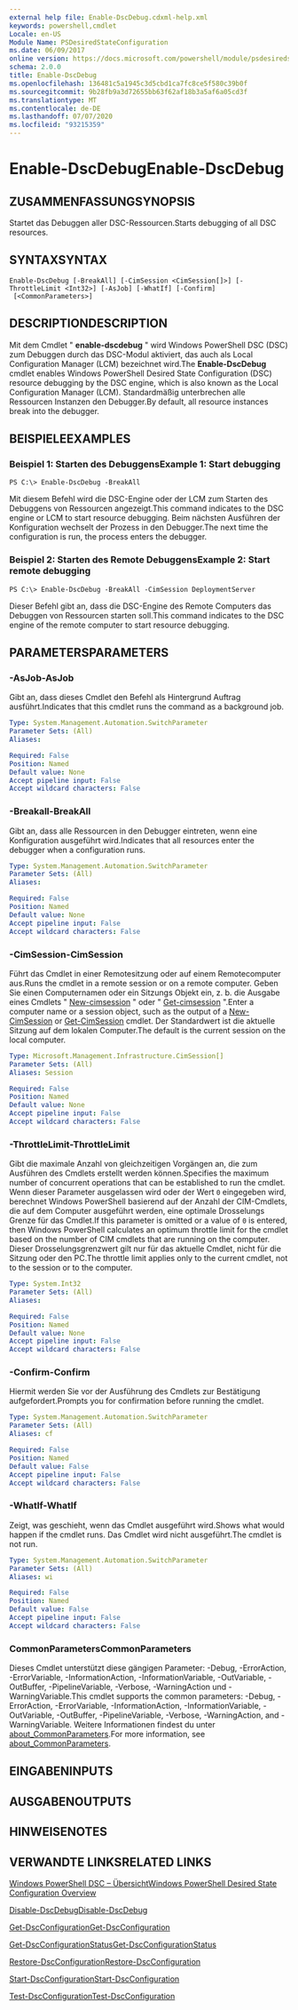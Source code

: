 ```yaml
---
external help file: Enable-DscDebug.cdxml-help.xml
keywords: powershell,cmdlet
Locale: en-US
Module Name: PSDesiredStateConfiguration
ms.date: 06/09/2017
online version: https://docs.microsoft.com/powershell/module/psdesiredstateconfiguration/enable-dscdebug?view=powershell-5.1&WT.mc_id=ps-gethelp
schema: 2.0.0
title: Enable-DscDebug
ms.openlocfilehash: 136481c5a1945c3d5cbd1ca7fc8ce5f580c39b0f
ms.sourcegitcommit: 9b28fb9a3d72655bb63f62af18b3a5af6a05cd3f
ms.translationtype: MT
ms.contentlocale: de-DE
ms.lasthandoff: 07/07/2020
ms.locfileid: "93215359"
---
```

# <span data-ttu-id="a1a0e-103">Enable-DscDebug</span><span class="sxs-lookup"><span data-stu-id="a1a0e-103">Enable-DscDebug</span></span>

## <span data-ttu-id="a1a0e-104">ZUSAMMENFASSUNG</span><span class="sxs-lookup"><span data-stu-id="a1a0e-104">SYNOPSIS</span></span>
<span data-ttu-id="a1a0e-105">Startet das Debuggen aller DSC-Ressourcen.</span><span class="sxs-lookup"><span data-stu-id="a1a0e-105">Starts debugging of all DSC resources.</span></span>

## <span data-ttu-id="a1a0e-106">SYNTAX</span><span class="sxs-lookup"><span data-stu-id="a1a0e-106">SYNTAX</span></span>

```
Enable-DscDebug [-BreakAll] [-CimSession <CimSession[]>] [-ThrottleLimit <Int32>] [-AsJob] [-WhatIf] [-Confirm]
 [<CommonParameters>]
```

## <span data-ttu-id="a1a0e-107">DESCRIPTION</span><span class="sxs-lookup"><span data-stu-id="a1a0e-107">DESCRIPTION</span></span>
<span data-ttu-id="a1a0e-108">Mit dem Cmdlet " **enable-dscdebug** " wird Windows PowerShell DSC (DSC) zum Debuggen durch das DSC-Modul aktiviert, das auch als Local Configuration Manager (LCM) bezeichnet wird.</span><span class="sxs-lookup"><span data-stu-id="a1a0e-108">The **Enable-DscDebug** cmdlet enables Windows PowerShell Desired State Configuration (DSC) resource debugging by the DSC engine, which is also known as the Local Configuration Manager (LCM).</span></span>
<span data-ttu-id="a1a0e-109">Standardmäßig unterbrechen alle Ressourcen Instanzen den Debugger.</span><span class="sxs-lookup"><span data-stu-id="a1a0e-109">By default, all resource instances break into the debugger.</span></span>

## <span data-ttu-id="a1a0e-110">BEISPIELE</span><span class="sxs-lookup"><span data-stu-id="a1a0e-110">EXAMPLES</span></span>

### <span data-ttu-id="a1a0e-111">Beispiel 1: Starten des Debuggens</span><span class="sxs-lookup"><span data-stu-id="a1a0e-111">Example 1: Start debugging</span></span>

```
PS C:\> Enable-DscDebug -BreakAll
```

<span data-ttu-id="a1a0e-112">Mit diesem Befehl wird die DSC-Engine oder der LCM zum Starten des Debuggens von Ressourcen angezeigt.</span><span class="sxs-lookup"><span data-stu-id="a1a0e-112">This command indicates to the DSC engine or LCM to start resource debugging.</span></span>
<span data-ttu-id="a1a0e-113">Beim nächsten Ausführen der Konfiguration wechselt der Prozess in den Debugger.</span><span class="sxs-lookup"><span data-stu-id="a1a0e-113">The next time the configuration is run, the process enters the debugger.</span></span>

### <span data-ttu-id="a1a0e-114">Beispiel 2: Starten des Remote Debuggens</span><span class="sxs-lookup"><span data-stu-id="a1a0e-114">Example 2: Start remote debugging</span></span>

```
PS C:\> Enable-DscDebug -BreakAll -CimSession DeploymentServer
```

<span data-ttu-id="a1a0e-115">Dieser Befehl gibt an, dass die DSC-Engine des Remote Computers das Debuggen von Ressourcen starten soll.</span><span class="sxs-lookup"><span data-stu-id="a1a0e-115">This command indicates to the DSC engine of the remote computer to start resource debugging.</span></span>

## <span data-ttu-id="a1a0e-116">PARAMETERS</span><span class="sxs-lookup"><span data-stu-id="a1a0e-116">PARAMETERS</span></span>

### <span data-ttu-id="a1a0e-117">-AsJob</span><span class="sxs-lookup"><span data-stu-id="a1a0e-117">-AsJob</span></span>
<span data-ttu-id="a1a0e-118">Gibt an, dass dieses Cmdlet den Befehl als Hintergrund Auftrag ausführt.</span><span class="sxs-lookup"><span data-stu-id="a1a0e-118">Indicates that this cmdlet runs the command as a background job.</span></span>

```yaml
Type: System.Management.Automation.SwitchParameter
Parameter Sets: (All)
Aliases:

Required: False
Position: Named
Default value: None
Accept pipeline input: False
Accept wildcard characters: False
```

### <span data-ttu-id="a1a0e-119">-Breakall</span><span class="sxs-lookup"><span data-stu-id="a1a0e-119">-BreakAll</span></span>
<span data-ttu-id="a1a0e-120">Gibt an, dass alle Ressourcen in den Debugger eintreten, wenn eine Konfiguration ausgeführt wird.</span><span class="sxs-lookup"><span data-stu-id="a1a0e-120">Indicates that all resources enter the debugger when a configuration runs.</span></span>

```yaml
Type: System.Management.Automation.SwitchParameter
Parameter Sets: (All)
Aliases:

Required: False
Position: Named
Default value: None
Accept pipeline input: False
Accept wildcard characters: False
```

### <span data-ttu-id="a1a0e-121">-CimSession</span><span class="sxs-lookup"><span data-stu-id="a1a0e-121">-CimSession</span></span>
<span data-ttu-id="a1a0e-122">Führt das Cmdlet in einer Remotesitzung oder auf einem Remotecomputer aus.</span><span class="sxs-lookup"><span data-stu-id="a1a0e-122">Runs the cmdlet in a remote session or on a remote computer.</span></span>
<span data-ttu-id="a1a0e-123">Geben Sie einen Computernamen oder ein Sitzungs Objekt ein, z. b. die Ausgabe eines Cmdlets " [New-cimsession](/powershell/module/cimcmdlets/new-cimsession) " oder " [Get-cimsession](/powershell/module/cimcmdlets/get-cimsession) ".</span><span class="sxs-lookup"><span data-stu-id="a1a0e-123">Enter a computer name or a session object, such as the output of a [New-CimSession](/powershell/module/cimcmdlets/new-cimsession) or [Get-CimSession](/powershell/module/cimcmdlets/get-cimsession) cmdlet.</span></span>
<span data-ttu-id="a1a0e-124">Der Standardwert ist die aktuelle Sitzung auf dem lokalen Computer.</span><span class="sxs-lookup"><span data-stu-id="a1a0e-124">The default is the current session on the local computer.</span></span>

```yaml
Type: Microsoft.Management.Infrastructure.CimSession[]
Parameter Sets: (All)
Aliases: Session

Required: False
Position: Named
Default value: None
Accept pipeline input: False
Accept wildcard characters: False
```

### <span data-ttu-id="a1a0e-125">-ThrottleLimit</span><span class="sxs-lookup"><span data-stu-id="a1a0e-125">-ThrottleLimit</span></span>
<span data-ttu-id="a1a0e-126">Gibt die maximale Anzahl von gleichzeitigen Vorgängen an, die zum Ausführen des Cmdlets erstellt werden können.</span><span class="sxs-lookup"><span data-stu-id="a1a0e-126">Specifies the maximum number of concurrent operations that can be established to run the cmdlet.</span></span>
<span data-ttu-id="a1a0e-127">Wenn dieser Parameter ausgelassen wird oder der Wert `0` eingegeben wird, berechnet Windows PowerShell basierend auf der Anzahl der CIM-Cmdlets, die auf dem Computer ausgeführt werden, eine optimale Drosselungs Grenze für das Cmdlet.</span><span class="sxs-lookup"><span data-stu-id="a1a0e-127">If this parameter is omitted or a value of `0` is entered, then Windows PowerShell calculates an optimum throttle limit for the cmdlet based on the number of CIM cmdlets that are running on the computer.</span></span>
<span data-ttu-id="a1a0e-128">Dieser Drosselungsgrenzwert gilt nur für das aktuelle Cmdlet, nicht für die Sitzung oder den PC.</span><span class="sxs-lookup"><span data-stu-id="a1a0e-128">The throttle limit applies only to the current cmdlet, not to the session or to the computer.</span></span>

```yaml
Type: System.Int32
Parameter Sets: (All)
Aliases:

Required: False
Position: Named
Default value: None
Accept pipeline input: False
Accept wildcard characters: False
```

### <span data-ttu-id="a1a0e-129">-Confirm</span><span class="sxs-lookup"><span data-stu-id="a1a0e-129">-Confirm</span></span>
<span data-ttu-id="a1a0e-130">Hiermit werden Sie vor der Ausführung des Cmdlets zur Bestätigung aufgefordert.</span><span class="sxs-lookup"><span data-stu-id="a1a0e-130">Prompts you for confirmation before running the cmdlet.</span></span>

```yaml
Type: System.Management.Automation.SwitchParameter
Parameter Sets: (All)
Aliases: cf

Required: False
Position: Named
Default value: False
Accept pipeline input: False
Accept wildcard characters: False
```

### <span data-ttu-id="a1a0e-131">-WhatIf</span><span class="sxs-lookup"><span data-stu-id="a1a0e-131">-WhatIf</span></span>
<span data-ttu-id="a1a0e-132">Zeigt, was geschieht, wenn das Cmdlet ausgeführt wird.</span><span class="sxs-lookup"><span data-stu-id="a1a0e-132">Shows what would happen if the cmdlet runs.</span></span>
<span data-ttu-id="a1a0e-133">Das Cmdlet wird nicht ausgeführt.</span><span class="sxs-lookup"><span data-stu-id="a1a0e-133">The cmdlet is not run.</span></span>

```yaml
Type: System.Management.Automation.SwitchParameter
Parameter Sets: (All)
Aliases: wi

Required: False
Position: Named
Default value: False
Accept pipeline input: False
Accept wildcard characters: False
```

### <span data-ttu-id="a1a0e-134">CommonParameters</span><span class="sxs-lookup"><span data-stu-id="a1a0e-134">CommonParameters</span></span>
<span data-ttu-id="a1a0e-135">Dieses Cmdlet unterstützt diese gängigen Parameter: -Debug, -ErrorAction, -ErrorVariable, -InformationAction, -InformationVariable, -OutVariable, -OutBuffer, -PipelineVariable, -Verbose, -WarningAction und -WarningVariable.</span><span class="sxs-lookup"><span data-stu-id="a1a0e-135">This cmdlet supports the common parameters: -Debug, -ErrorAction, -ErrorVariable, -InformationAction, -InformationVariable, -OutVariable, -OutBuffer, -PipelineVariable, -Verbose, -WarningAction, and -WarningVariable.</span></span> <span data-ttu-id="a1a0e-136">Weitere Informationen findest du unter [about_CommonParameters](https://go.microsoft.com/fwlink/?LinkID=113216).</span><span class="sxs-lookup"><span data-stu-id="a1a0e-136">For more information, see [about_CommonParameters](https://go.microsoft.com/fwlink/?LinkID=113216).</span></span>

## <span data-ttu-id="a1a0e-137">EINGABEN</span><span class="sxs-lookup"><span data-stu-id="a1a0e-137">INPUTS</span></span>

## <span data-ttu-id="a1a0e-138">AUSGABEN</span><span class="sxs-lookup"><span data-stu-id="a1a0e-138">OUTPUTS</span></span>

## <span data-ttu-id="a1a0e-139">HINWEISE</span><span class="sxs-lookup"><span data-stu-id="a1a0e-139">NOTES</span></span>

## <span data-ttu-id="a1a0e-140">VERWANDTE LINKS</span><span class="sxs-lookup"><span data-stu-id="a1a0e-140">RELATED LINKS</span></span>

[<span data-ttu-id="a1a0e-141">Windows PowerShell DSC – Übersicht</span><span class="sxs-lookup"><span data-stu-id="a1a0e-141">Windows PowerShell Desired State Configuration Overview</span></span>](/powershell/scripting/dsc/overview/dscforengineers)

[<span data-ttu-id="a1a0e-142">Disable-DscDebug</span><span class="sxs-lookup"><span data-stu-id="a1a0e-142">Disable-DscDebug</span></span>](Disable-DscDebug.md)

[<span data-ttu-id="a1a0e-143">Get-DscConfiguration</span><span class="sxs-lookup"><span data-stu-id="a1a0e-143">Get-DscConfiguration</span></span>](Get-DscConfiguration.md)

[<span data-ttu-id="a1a0e-144">Get-DscConfigurationStatus</span><span class="sxs-lookup"><span data-stu-id="a1a0e-144">Get-DscConfigurationStatus</span></span>](Get-DscConfigurationStatus.md)

[<span data-ttu-id="a1a0e-145">Restore-DscConfiguration</span><span class="sxs-lookup"><span data-stu-id="a1a0e-145">Restore-DscConfiguration</span></span>](Restore-DscConfiguration.md)

[<span data-ttu-id="a1a0e-146">Start-DscConfiguration</span><span class="sxs-lookup"><span data-stu-id="a1a0e-146">Start-DscConfiguration</span></span>](Start-DscConfiguration.md)

[<span data-ttu-id="a1a0e-147">Test-DscConfiguration</span><span class="sxs-lookup"><span data-stu-id="a1a0e-147">Test-DscConfiguration</span></span>](Test-DscConfiguration.md)
